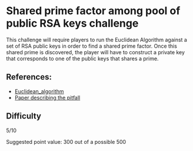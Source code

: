 # Shared prime factor among pool of public RSA keys challenge
This challenge will require players to run the Euclidean Algorithm against a set
of RSA public keys in order to find a shared prime factor. Once this shared
prime is discovered, the player will have to construct a private key that
corresponds to one of the public keys that shares a prime.

## References:
 * [Euclidean_algorithm](https://en.wikipedia.org/wiki/Euclidean_algorithm)
 * [Paper describing the pitfall](https://eprint.iacr.org/2012/064.pdf)

## Difficulty
5/10

Suggested point value: 300 out of a possible 500
